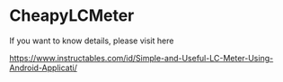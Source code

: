 # CheapyLCMeter

If you want to know details, please visit here

https://www.instructables.com/id/Simple-and-Useful-LC-Meter-Using-Android-Applicati/
